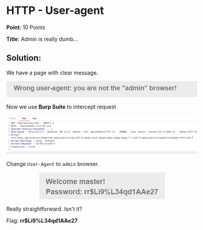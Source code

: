 # HTTP - User-agent

**Point**: 10 Points

**Title**: Admin is really dumb...

## Solution:

We have a page with clear message.

<p align="center"><img src="images/web.png"> </p>

Now we use **Burp Suite** to intercept request  

<p align="center"><img src="images/request.png"> </p>

Change `User-Agent` to `admin` browser.

<p align="center"><img src="images/flag.png"> </p>

Really straightforward. Isn't it?

Flag: **rr$Li9%L34qd1AAe27**